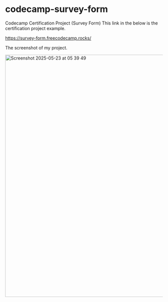# codecamp-survey-form
Codecamp Certification Project (Survey Form)
This link in the below is the certification project example.

https://survey-form.freecodecamp.rocks/

The screenshot of my project.

<img width="775" alt="Screenshot 2025-05-23 at 05 39 49" src="https://github.com/user-attachments/assets/7e93d0ee-e9bf-40e4-a3bc-c14ff0b25040" />
